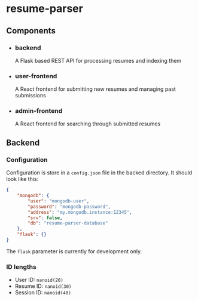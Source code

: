 # resume-parser

## Components

-   ### backend
    A Flask based REST API for processing resumes and indexing them
-   ### user-frontend
    A React frontend for submitting new resumes and managing past submissions
-   ### admin-frontend
    A React frontend for searching through submitted resumes

## Backend

### Configuration

Configuration is store in a `config.json` file in the backed directory. It should look like this:

```json
{
    "mongodb": {
        "user": "mongodb-user",
        "password": "mongodb-password",
        "address": "my.mongodb.instance:12345",
        "srv": false,
        "db": "resume-parser-database"
    },
    "flask": {}
}
```

The `flask` parameter is currently for development only.

### ID lengths

-   User ID: `nanoid(20)`
-   Resume ID: `nanoid(30)`
-   Session ID: `nanoid(40)`
